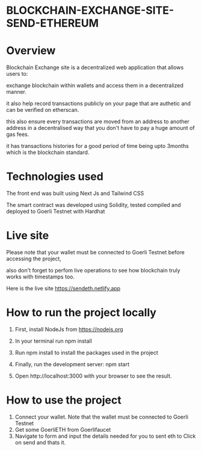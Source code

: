 # BLOCKCHAIN-EXCHANGE-SITE-SEND-ETHEREUM
# Overview
Blockchain Exchange site is a decentralized web application that allows users to:

exchange blockchain within wallets and access them in a decentralized manner.

it also help record transactions publicly on your page that are authetic and can be verified on etherscan.

this also ensure every transactions are moved from an address to another address in a decentralised way that you don't have to pay a huge amount of gas fees.

it has transactions histories for a good period of time being upto 3months which is the blockchain standard.

# Technologies used
The front end was built using Next Js and Tailwind CSS

The smart contract was developed using Solidity, tested compiled and deployed to Goerli Testnet with Hardhat

# Live site
Please note that your wallet must be connected to Goerli Testnet before accessing the project,

also don't forget to perfom live operations to see how blockchain truly works with timestamps too. 

Here is the live site https://sendeth.netlify.app

# How to run the project locally
1. First, install NodeJs from https://nodejs.org

2. In your terminal run npm install 

3. Run npm install to install the packages used in the project

4. Finally, run the development server: npm start

5. Open http://localhost:3000 with your browser to see the result.

# How to use the project
1. Connect your wallet. Note that the wallet must be connected to Goerli Testnet
2. Get some GoerliETH from Goerlifaucet
3. Navigate to form and input the details needed for you to sent eth to
Click on send and thats it.

